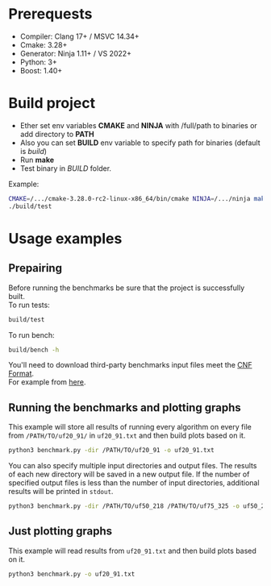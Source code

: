 # Prerequests

* Compiler: Clang 17+ / MSVC 14.34+
* Cmake: 3.28+
* Generator: Ninja 1.11+ / VS 2022+
* Python: 3+
* Boost: 1.40+

# Build project
* Ether set env variables **CMAKE** and **NINJA** with /full/path to binaries or add directory to **PATH** 
* Also you can set **BUILD** env variable to specify path for binaries (default is *build*)
* Run **make**
* Test binary in *BUILD* folder.

Example:
```bash
CMAKE=/.../cmake-3.28.0-rc2-linux-x86_64/bin/cmake NINJA=/.../ninja make
./build/test
```

# Usage examples
## Prepairing
Before running the benchmarks be sure that the project is successfully built.  
To run tests:
```bash
build/test
```
To run bench:
```bash
build/bench -h
```
You'll need to download third-party benchmarks input files meet the [CNF Format](https://www.cs.ubc.ca/~hoos/SATLIB/Benchmarks/SAT/satformat.ps).  
For example from [here](https://www.cs.ubc.ca/~hoos/SATLIB/benchm.html).

## Running the benchmarks and plotting graphs
This example will store all results of running every algorithm on every file from `/PATH/TO/uf20_91/` in `uf20_91.txt` and then build plots based on it.
```bash
python3 benchmark.py -dir /PATH/TO/uf20_91 -o uf20_91.txt
```

You can also specify multiple input directories and output files. The results of each new directory will be saved in a new output file. If the number of specified output files is less than the number of input directories, additional results will be printed in `stdout`.
```bash
python3 benchmark.py -dir /PATH/TO/uf50_218 /PATH/TO/uf75_325 -o uf50_218.txt uf75_325.txt
```
## Just plotting graphs
This example will read results from `uf20_91.txt` and then build plots based on it.
```bash
python3 benchmark.py -o uf20_91.txt
```